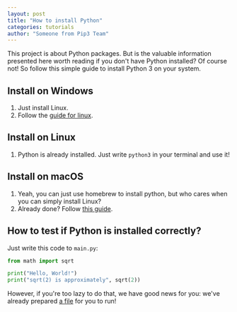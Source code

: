 ```yaml
---
layout: post
title: "How to install Python"
categories: tutorials
author: "Someone from Pip3 Team"
---
```


This project is about Python packages. But is the valuable information presented here worth reading if you don't have Python installed? Of course not! So follow this simple guide to install Python 3 on your system.

## Install on Windows

1. Just install Linux.
2. Follow the [guide for linux](#install-on-linux).

## Install on Linux

1. Python is already installed. Just write `python3` in your terminal and use it!

## Install on macOS

1. Yeah, you can just use homebrew to install python, but who cares when you can simply install Linux?
2. Already done? Follow [this guide](#install-on-linux).

## How to test if Python is installed correctly?

Just write this code to `main.py`:

```python
from math import sqrt

print("Hello, World!")
print("sqrt(2) is approximately", sqrt(2))
```

However, if you're too lazy to do that, we have good news for you: we've already prepared [a file]({{site.baseurl}}/storage/main.py) for you to run!
